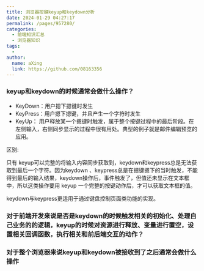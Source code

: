 ```yaml
---
title: 浏览器按键keyup和keydown分析
date: 2024-01-29 04:27:17
permalink: /pages/957280/
categories:
  - 前端知识汇总
  - 浏览器知识
tags:
  - 
author: 
  name: aXing
  link: https://github.com/08163356
---
```






### keyup和keydown的时候通常会做什么操作？

- KeyDown：用户摁下摁键时发生
- KeyPress：用户摁下摁键，并且产生一个字符时发生
- KeyUp： 用户释放某一个摁键时触发，属于整个按键过程中的最后阶段。在左侧输入，右侧同步显示的过程中很有用处。典型的例子就是邮件编辑预览的应用。

区别:

只有 keyup可以完整的将输入内容同步获取到，keydown和keypress总是无法获取到最后一个字符。因为keydown 、keypress总是在摁键摁下的当时触发，不能得到最后的输入结果，keydown操作后，事件触发了，但值还未显示在文本框中，所以这类操作要用 keyup 一个完整的按键动作后，才可以获取文本框的值。

keydown与keypress更适用于通过键盘控制页面类功能的实现。

<!-- more -->
### 对于前端开发来说是否是keydown的时候触发相关的初始化、处理自己业务的的逻辑，keyup的时候对资源进行释放、变量进行置空，设置相关回调函数，执行相关和前后端交互的动作？



### 对于整个浏览器来说keyup和keydown被接收到了之后通常会做什么操作





